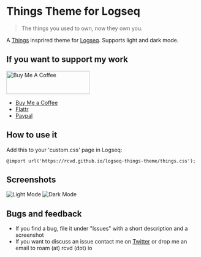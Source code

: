 # Things Theme for Logseq
> The things you used to own, now they own you.

A [Things](https://culturedcode.com/things/) insprired theme for [Logseq](https://logseq.github.io). Supports light and dark mode.

## If you want to support my work
<a href="https://www.buymeacoffee.com/rcvdio" target="_blank"><img src="https://cdn.buymeacoffee.com/buttons/v2/default-blue.png" alt="Buy Me A Coffee" style="height: 60px !important;width: 217px !important;" ></a>
- [Buy Me a Coffee](https://www.buymeacoffee.com/rcvdio)
- [Flattr](https://flattr.com/@rcvd)
- [Paypal](https://paypal.me/rcvd)

## How to use it
Add this to your 'custom.css' page in Logseq:

    @import url('https://rcvd.github.io/logseq-things-theme/things.css');

## Screenshots
![Light Mode](screenshots/light.png)
![Dark Mode](screenshots/dark.png)

## Bugs and feedback
- If you find a bug, file it under "Issues" with a short description and a screenshot
- If you want to discuss an issue contact me on [Twitter](https://twitter.com/rcvd_io) or drop me an email to roam (at) rcvd (dot) io
